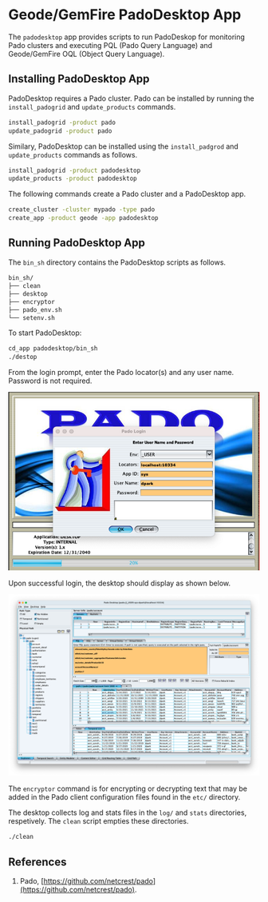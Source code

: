 # Geode/GemFire PadoDesktop App

The `padodesktop` app provides scripts to run PadoDeskop for monitoring Pado clusters and executing PQL (Pado Query Language) and Geode/GemFire OQL (Object Query Language).

## Installing PadoDesktop App

PadoDesktop requires a Pado cluster. Pado can be installed by running the `install_padogrid` and `update_products` commands.

```bash
install_padogrid -product pado
update_padogrid -product pado 
```

Similary, PadoDesktop can be installed using the `install_padgrod` and `update_products` commands as follows.

```bash
install_padogrid -product padodesktop
update_products -product padodesktop
```

The following commands create a Pado cluster and a PadoDesktop app.

```bash
create_cluster -cluster mypado -type pado
create_app -product geode -app padodesktop
```

## Running PadoDesktop App

The `bin_sh` directory contains the PadoDesktop scripts as follows.

```console
bin_sh/
├── clean
├── desktop
├── encryptor
├── pado_env.sh
└── setenv.sh
```

To start PadoDesktop:

```bash
cd_app padodesktop/bin_sh
./destop
```

From the login prompt, enter the Pado locator(s) and any user name. Password is not required.

![PadoDesktop Login](images/padodesktop-login.png)

Upon successful login, the desktop should display as shown below.

![PadoDesktop Screenshot](images/padodesktop.png)

The `encryptor` command is for encrypting or decrypting text that may be added in the Pado client configuration files found in the `etc/` directory.

The desktop collects log and stats files in the `log/` and `stats` directories, respetively. The `clean` script empties these directories.

```bash
./clean
```

## References

1. Pado, [https://github.com/netcrest/pado](https://github.com/netcrest/pado).
